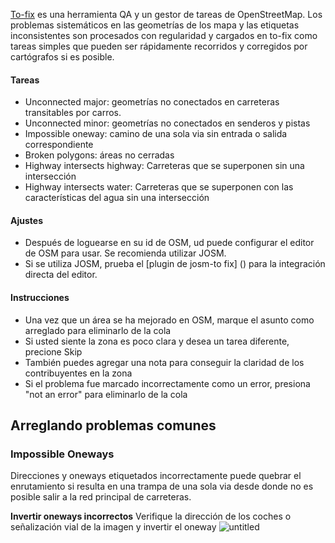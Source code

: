 [To-fix](http://osmlab.github.io/to-fix/) es una herramienta QA y un gestor de tareas de OpenStreetMap. Los problemas sistemáticos en las geometrías de los mapa y las etiquetas inconsistentes son procesados con regularidad y cargados en to-fix como tareas simples que pueden ser rápidamente recorridos  y corregidos por cartógrafos si es posible.

#### Tareas
- Unconnected major: geometrías no conectados en carreteras transitables por carros.
- Unconnected minor: geometrías no conectados en senderos y pistas
- Impossible oneway: camino de una sola via sin entrada o salida correspondiente
- Broken polygons: áreas no cerradas
- Highway intersects highway: Carreteras que se superponen sin una intersección
- Highway intersects water: Carreteras que se superponen con las características del agua sin una intersección

#### Ajustes
- Después de loguearse en su id de OSM, ud puede configurar el editor de OSM para usar. Se recomienda utilizar JOSM.
- Si se utiliza JOSM, prueba el [plugin de josm-to fix] () para la integración directa del editor.

#### Instrucciones
* Una vez que un área se ha mejorado en OSM, marque el asunto como arreglado  para eliminarlo de la cola
* Si usted siente la zona es poco clara y desea un tarea diferente, precione Skip
* También puedes agregar una nota para conseguir la claridad de los contribuyentes en la zona
* Si el problema fue marcado incorrectamente como un error, presiona "not an error"  para eliminarlo de la cola



## Arreglando problemas comunes
### Impossible Oneways
 Direcciones y oneways etiquetados incorrectamente puede quebrar el enrutamiento si resulta en una trampa de una sola via desde donde no es posible salir a la red principal de carreteras.

**Invertir oneways incorrectos**
Verifique la dirección de los coches o señalización vial de la imagen y invertir el oneway
![untitled](https://cloud.githubusercontent.com/assets/126868/8327474/5b4d587c-1a86-11e5-9831-f93172b6d1e9.gif)
